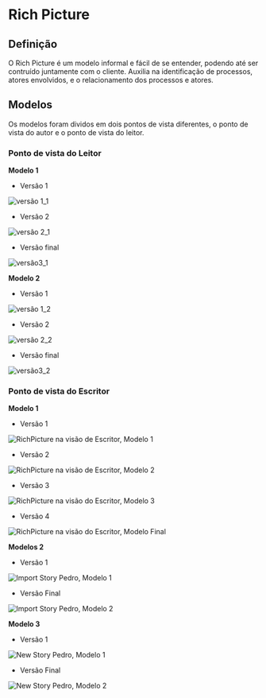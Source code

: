 # Rich Picture
## Definição
O Rich Picture é um modelo informal e fácil de se entender, podendo até ser contruído juntamente com o cliente. 
Auxilia na identificação de processos, atores envolvidos, e o relacionamento dos processos e atores. 
## Modelos

Os modelos foram dividos em dois pontos de vista diferentes, o ponto de vista do autor e o ponto de vista do leitor.

### Ponto de vista do Leitor

**Modelo 1**

- Versão 1  

![versão 1_1](https://github.com/williamelias/Req-01-2019-medium/blob/pre-rastreabilidade/richpictures/rich_ver1_guilherme.jpg)

- Versão 2

![versão 2_1](https://github.com/williamelias/Req-01-2019-medium/blob/pre-rastreabilidade/richpictures/rich_ver2_guilherme.jpg)

- Versão final

![versão3_1](https://github.com/williamelias/Req-01-2019-medium/blob/pre-rastreabilidade/richpictures/rich_picture_GuilhermeMarques.png)

**Modelo 2**

- Versão 1

![versão 1_2](https://github.com/williamelias/Req-01-2019-medium/blob/pre-rastreabilidade/richpictures/versao1_Gabriel.jpg)

- Versão 2

![versão 2_2](https://github.com/williamelias/Req-01-2019-medium/blob/pre-rastreabilidade/richpictures/versao2_Gabriel.jpg)

- Versão final

![versão3_2](https://github.com/williamelias/Req-01-2019-medium/blob/pre-rastreabilidade/richpictures/Rich_picture_Gabriel.png)

### Ponto de vista do Escritor

**Modelo 1**

- Versão 1  

![RichPicture na visão de Escritor, Modelo 1](https://github.com/williamelias/Req-01-2019-medium/blob/pre-rastreabilidade/richpictures/RichPicture(1)_MatheusSallesBlanco.jpg)

- Versão 2  

![RichPicture na visão de Escritor, Modelo 2](https://github.com/williamelias/Req-01-2019-medium/blob/pre-rastreabilidade/richpictures/RichPicture(2)_MatheusSallesBlanco.jpg)

- Versão 3

![RichPicture na visão do Escritor, Modelo 3](https://github.com/williamelias/Req-01-2019-medium/blob/pre-rastreabilidade/richpictures/RichPicture(3)_MatheusSallesBlanco.jpg)

- Versão 4

![RichPicture na visão do Escritor, Modelo Final](https://github.com/williamelias/Req-01-2019-medium/blob/pre-rastreabilidade/richpictures/RichPicture(4)_MatheusSallesBlanco.png)

**Modelos 2**

- Versão 1
  
![Import Story Pedro, Modelo 1](https://github.com/williamelias/Req-01-2019-medium/blob/pre-rastreabilidade/richpictures/RichPicture(1)_Import-story_PedroRodrigues.jpg)

- Versão Final

![Import Story Pedro, Modelo 2](https://github.com/williamelias/Req-01-2019-medium/blob/pre-rastreabilidade/richpictures/RichPicture(2)_Import-story_PedroRodrigues.jpg)

**Modelo 3**

- Versão 1

![New Story Pedro, Modelo 1](https://github.com/williamelias/Req-01-2019-medium/blob/pre-rastreabilidade/richpictures/RichPicture(1)_New-Story_PedroRodrigues.jpg)

- Versão Final

![New Story Pedro, Modelo 2](https://github.com/williamelias/Req-01-2019-medium/blob/pre-rastreabilidade/richpictures/RichPicture(2)_New-Story_PedroRodrigues.jpg)

